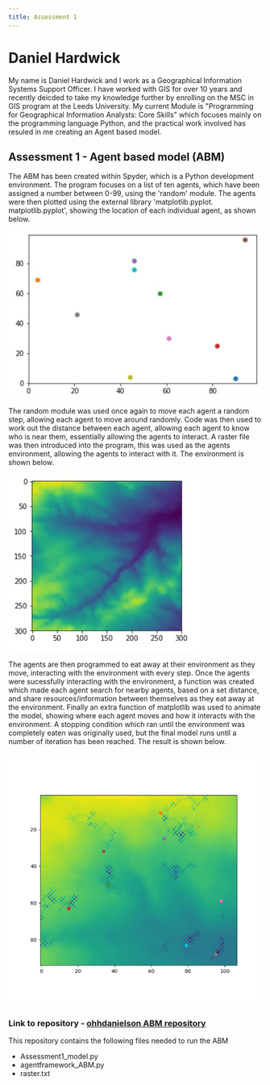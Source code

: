 ```yaml
---
title: Assessment 1
---
```

# Daniel Hardwick
My name is Daniel Hardwick and I work as a Geographical Information Systems Support Officer. I have worked with GIS for over 10 years and recently deicded to take my knowledge further by enrolling on the MSC in GIS program at the Leeds University. 
My current Module is "Programming for Geographical Information Analysts: Core Skills" which focuses mainly on the programming language Python, and the practical work involved has resuled in me creating an Agent based model. 

## Assessment 1 - Agent based model (ABM)

The ABM has been created within Spyder, which is a Python development environment. The program focuses on a list of ten agents, which have been assigned a number between 0-99, using the 'random' module. The agents were then plotted using the external library 'matplotlib.pyplot. matplotlib.pyplot', showing the location of each individual agent, as shown below. 

![Image of Scatterplot](https://github.com/ohhdanielson/ohhdanielson.github.io/blob/master/Agents_scatterplot.JPG?raw=true)

The random module was used once again to move each agent a random step, allowing each agent to move around randomly. Code was then used to work out the distance between each agent, allowing each agent to know who is near them, essentially allowing the agents to interact. 
A raster file was then introduced into the program, this was used as the agents environment, allowing the agents to interact with it. The environment is shown below.

![Image of Environment](https://github.com/ohhdanielson/ohhdanielson.github.io/blob/master/Agents_scatterplot_environment.JPG?raw=true)

The agents are then programmed to eat away at their environment as they move, interacting with the environment with every step.
Once the agents were sucessfully interacting with the environment, a function was created which made each agent search for nearby agents, based on a set distance, and share resources/information between themselves as they eat away at the environment.
Finally an extra function of matplotlib was used to animate the model, showing where each agent moves and how it interacts with the environment. A stopping condition which ran until the environment was completely eaten was originally used, but the final model runs until a number of iteration has been reached. The result is shown below. 

![Image of Agents_Eating_Environment](https://github.com/ohhdanielson/ohhdanielson.github.io/blob/master/ABM_eating.png?raw=true)

### **Link to repository** - [ohhdanielson ABM repository](https://github.com/ohhdanielson/ohhdanielson.github.io)

This repository contains the following files needed to run the ABM

- Assessment1_model.py
- agentframework_ABM.py
- raster.txt

